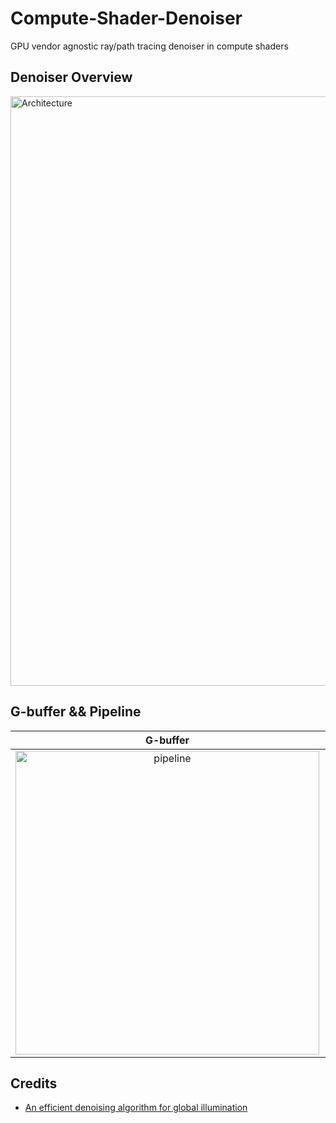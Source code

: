# Compute-Shader-Denoiser
GPU vendor agnostic ray/path tracing denoiser in compute shaders


## Denoiser Overview
<img width="943" alt="Architecture" src="https://user-images.githubusercontent.com/25319668/229364057-391de5bf-9265-46cf-a763-a61a0eebfb20.png">

## G-buffer && Pipeline

G-buffer | Pipeline
:-------------------------:|:-------------------------:
<img width="486" alt="pipeline" src="https://user-images.githubusercontent.com/25319668/229541509-e678705e-7a20-40bb-912f-2e6bf07b512d.jpg"> | <img width="486" alt="pipeline" src="https://user-images.githubusercontent.com/25319668/229542036-c2ab437d-2550-43b4-a880-ea15480eab8c.png">



## Credits

- [An efficient denoising algorithm for global illumination](https://cs.dartmouth.edu/wjarosz/publications/mara17towards.html)

